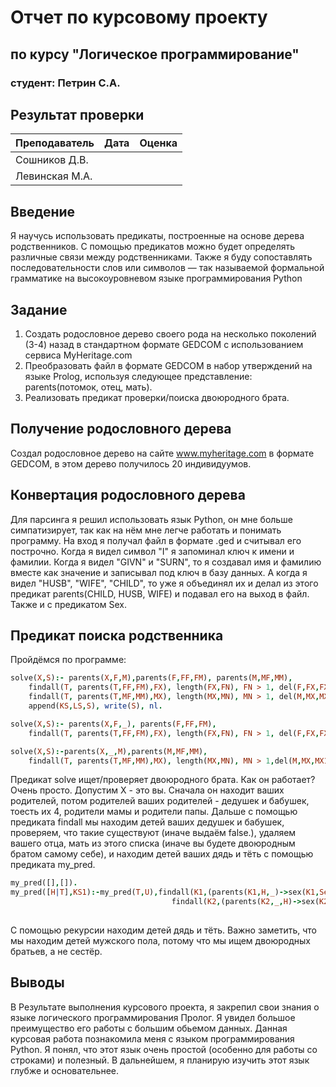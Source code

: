 # Отчет по курсовому проекту
## по курсу "Логическое программирование"

### студент: Петрин С.А.

## Результат проверки

| Преподаватель     | Дата         |  Оценка       |
|-------------------|--------------|---------------|
| Сошников Д.В. |              |               |
| Левинская М.А.|              |               |

## Введение

Я научусь использовать предикаты, построенные на основе дерева родственников. С помощью предикатов можно будет определять различные связи между родственниками. Также я буду сопоставлять последовательности слов или символов — так называемой формальной грамматике на высокоуровневом языке программирования Python

## Задание

 1. Создать родословное дерево своего рода на несколько поколений (3-4) назад в стандартном формате GEDCOM с использованием сервиса MyHeritage.com 
 2. Преобразовать файл в формате GEDCOM в набор утверждений на языке Prolog, используя следующее представление: parents(потомок, отец, мать).
 3. Реализовать предикат проверки/поиска двоюродного брата.
 

## Получение родословного дерева

Создал родословное дерево на сайте www.myheritage.com в формате GEDCOM, в этом дерево получилось 20 индивидуумов. 

## Конвертация родословного дерева

Для парсинга я решил использовать язык Python, он мне больше симпатизирует, так как на нём мне легче работать и понимать программу. На вход я получал файл в формате .ged и считывал его построчно. Когда я видел символ "I" я запоминал ключ к имени и фамилии. Когда я видел "GIVN" и "SURN", то я создавал имя и фамилию вместе как значение и записывал под ключ в базу данных. А когда я видел "HUSB", "WIFE", "CHILD", то уже я объединял их и делал из этого предикат parents(CHILD, HUSB, WIFE) и подавал его на выход в файл. Также и с предикатом Sex.

## Предикат поиска родственника

Пройдёмся по программе:

```prolog
solve(X,S):- parents(X,F,M),parents(F,FF,FM), parents(M,MF,MM),
    findall(T, parents(T,FF,FM),FX), length(FX,FN), FN > 1, del(F,FX,FX1), my_pred(FX1,KS),
    findall(T, parents(T,MF,MM),MX), length(MX,MN), MN > 1, del(M,MX,MX1), my_pred(MX1,LS),
    append(KS,LS,S), write(S), nl.

solve(X,S):- parents(X,F,_), parents(F,FF,FM),
    findall(T, parents(T,FF,FM),FX), length(FX,FN), FN > 1, del(F,FX,FX1), my_pred(FX1,S), write(S), nl.

solve(X,S):-parents(X,_,M),parents(M,MF,MM),
    findall(T, parents(T,MF,MM),MX), length(MX,MN), MN > 1,del(M,MX,MX1), my_pred(MX1,S), write(S), nl.
```

Предикат solve ищет/проверяет двоюродного брата. Как он работает? Очень просто. Допустим X - это вы. Сначала он находит ваших родителей, потом родителей ваших родителей - дедушек и бабушек, тоесть их 4, родители мамы и родители папы. Дальше с помощью предиката findall мы находим детей ваших дедушек и бабушек, проверяем, что такие существуют (иначе выдаём false.), удаляем вашего отца, мать из этого списка (иначе вы будете двоюродным братом самому себе), и находим детей ваших дядь и тёть с помощью предиката my_pred.

```prolog
my_pred([],[]).
my_pred([H|T],KS1):-my_pred(T,U),findall(K1,(parents(K1,H,_)->sex(K1,Sex) -> Sex == 'm'),KS1),
                                    findall(K2,(parents(K2,_,H)->sex(K2,Sex) -> Sex == 'm'),KS2),
                                                                             append(KS1,KS2,KS), append(KS,U,KS1).
```
С помощью рекурсии находим детей дядь и тёть. Важно заметить, что мы находим детей мужского пола, потому что мы ищем двоюродных братьев, а не сестёр. 

## Выводы

В Результате выполнения курсового проекта, я закрепил свои знания о языке логического программирования Пролог. Я увидел большое преимущество его работы с большим обьемом данных. Данная курсовая работа познакомила меня с языком программирования Python. Я понял, что этот язык очень простой (особенно для работы со строками) и полезный. В дальнейшем, я планирую изучить этот язык глубже и основательнее.
